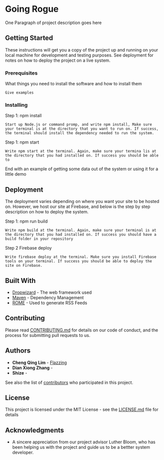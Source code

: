 # Going Rogue 

One Paragraph of project description goes here

## Getting Started

These instructions will get you a copy of the project up and running on your local machine for development and testing purposes. See deployment for notes on how to deploy the project on a live system.

### Prerequisites

What things you need to install the software and how to install them

```
Give examples
```

### Installing

Step 1: npm install 
```
Start up Node.js or command promp, and write npm install, Make sure your terminal is at the directory that you want to run on. If success, the terminal should install the dependency needed to run the system.
```

Step 1: npm start 
```
Write npm start at the terminal. Again, make sure your termina lis at the directory that you had installed on. If success you should be able to 
```

End with an example of getting some data out of the system or using it for a little demo


## Deployment

The deployment varies depending on where you want your site to be hosted on. However, we host our site at Firebase, and below is the step by step description on how to deploy the system.

Step 1: npm run build 
```
Write npm build at the terminal. Again, make sure your terminal is at the directory that you had installed on. If success you should have a build folder in your repository
```

Step 2 Firebase deploy
```
Write firebase deploy at the terminal. Make sure you install Firebase tools on your terminal. If success you should be able to deploy the site on Firebase.
```

## Built With

* [Dropwizard](http://www.dropwizard.io/1.0.2/docs/) - The web framework used
* [Maven](https://maven.apache.org/) - Dependency Management
* [ROME](https://rometools.github.io/rome/) - Used to generate RSS Feeds

## Contributing

Please read [CONTRIBUTING.md](https://gist.github.com/PurpleBooth/b24679402957c63ec426) for details on our code of conduct, and the process for submitting pull requests to us.


## Authors

* **Cheng Qing Lim**  - [Flazzing](https://github.com/flazzing)
* **Dian Xiong Zhang** - [](https://github.com/)
* **Shize**  - [](https://github.com/)


See also the list of [contributors](https://github.com/your/Rogue-Model-Firebase-WebApp/contributors) who participated in this project.

## License

This project is licensed under the MIT License - see the [LICENSE.md](LICENSE.md) file for details

## Acknowledgments

* A sincere appreciation from our project advisor Luther Bloom, who has been helping us with the project and guide us to be a bettter system developer.

